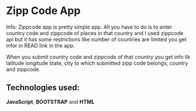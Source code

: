 # Zipp Code App

Info: Zippcode app is pretty simple app. All you have to do is to enter country code and zippcode of places in that country and I used zippcode api but it has some restrictions like number of countries are limited you get infor in READ link in the app. 

When you submit country code and zippcode of that country you get info lik latitude longitude state, city to which submitted zipp code belongs, country and zippcode

## Technologies used:
__JavaScript__, __BOOTSTRAP__ and __HTML__

 